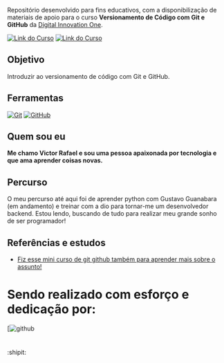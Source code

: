 Repositório desenvolvido para fins educativos, com a disponibilização de materiais de apoio para o curso **Versionamento de Código com Git e GitHub** da [Digital Innovation One](https://www.dio.me/).

[![Link do Curso](https://img.shields.io/badge/▶-000?style=for-the-badge&logo=movie&logoColor=E94D5F)](https://web.dio.me/course/versionamento-de-codigo-com-git-e-github/learning/f3cbaa66-efbd-4c25-842e-2069c188c066) 
[![Link do Curso](https://img.shields.io/badge/Acesse%20o%20Curso%20na%20Plataforma-E94D5F?style=for-the-badge)](https://web.dio.me/course/versionamento-de-codigo-com-git-e-github/learning/f3cbaa66-efbd-4c25-842e-2069c188c066) 

## Objetivo
Introduzir ao versionamento de código com Git e GitHub.

## Ferramentas
[![Git](https://img.shields.io/badge/Git-000?style=for-the-badge&logo=git&logoColor=E94D5F)](https://git-scm.com/doc) 
[![GitHub](https://img.shields.io/badge/GitHub-000?style=for-the-badge&logo=github&logoColor=30A3DC)](https://docs.github.com/)

## Quem sou eu



**Me chamo Victor Rafael e sou uma pessoa apaixonada por tecnologia e que ama aprender coisas novas.**

## Percurso
O meu percurso até aqui foi de aprender python com Gustavo Guanabara (em andamento) e treinar com a dio para tornar-me um desenvolvedor backend. Estou lendo, buscando de tudo para realizar meu grande sonho de ser programador!


## Referências e estudos

- [Fiz esse mini curso de git github também para aprender mais sobre o assunto!](https://www.youtube.com/watch?v=ts-H3W1uLMM)


# Sendo realizado com esforço e dedicação por: 

[![github](https://github.com/picassoneves)

<a href="https://instagram.com/picassoneves" target="_blank">
  <img src="https://cdn-icons-png.flaticon.com/512/2111/2111463.png" width="10" />
</a>

  :shipit:

